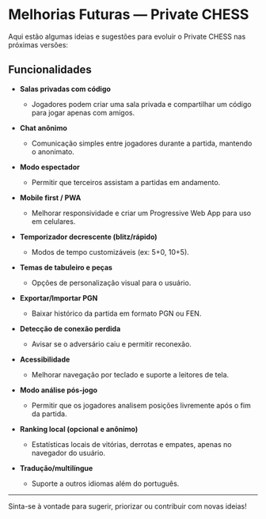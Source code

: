 # Melhorias Futuras — Private CHESS

Aqui estão algumas ideias e sugestões para evoluir o Private CHESS nas próximas versões:

## Funcionalidades

- **Salas privadas com código**
  - Jogadores podem criar uma sala privada e compartilhar um código para jogar apenas com amigos.

- **Chat anônimo**
  - Comunicação simples entre jogadores durante a partida, mantendo o anonimato.

- **Modo espectador**
  - Permitir que terceiros assistam a partidas em andamento.

- **Mobile first / PWA**
  - Melhorar responsividade e criar um Progressive Web App para uso em celulares.

- **Temporizador decrescente (blitz/rápido)**
  - Modos de tempo customizáveis (ex: 5+0, 10+5).

- **Temas de tabuleiro e peças**
  - Opções de personalização visual para o usuário.

- **Exportar/Importar PGN**
  - Baixar histórico da partida em formato PGN ou FEN.

- **Detecção de conexão perdida**
  - Avisar se o adversário caiu e permitir reconexão.

- **Acessibilidade**
  - Melhorar navegação por teclado e suporte a leitores de tela.

- **Modo análise pós-jogo**
  - Permitir que os jogadores analisem posições livremente após o fim da partida.

- **Ranking local (opcional e anônimo)**
  - Estatísticas locais de vitórias, derrotas e empates, apenas no navegador do usuário.

- **Tradução/multilíngue**
  - Suporte a outros idiomas além do português.

---

Sinta-se à vontade para sugerir, priorizar ou contribuir com novas ideias! 